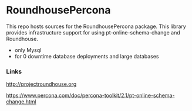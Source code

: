 # RoundhousePercona

This repo hosts sources for the RoundhousePercona package.
This library provides infrastructure support for using pt-online-schema-change and Roundhouse.
* only Mysql
* for 0 downtime database deployments and large databases

### Links 
http://projectroundhouse.org 

https://www.percona.com/doc/percona-toolkit/2.1/pt-online-schema-change.html
